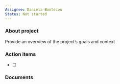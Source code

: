 ```yaml
---
Assignee: Daniela Bontecou
Status: Not started
---
```

### About project

Provide an overview of the project’s goals and context

  

### Action items

- [ ]

  

### Documents

[](https://www.notion.soundefined)